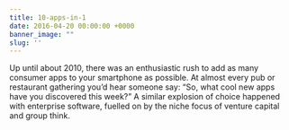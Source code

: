 ```yaml
---
title: 10-apps-in-1
date: 2016-04-20 00:00:00 +0000
banner_image: ""
slug: ''
---
```


Up until about 2010, there was an enthusiastic rush to add as many consumer apps to your smartphone as possible. At almost every pub or restaurant gathering you’d hear someone say: “So, what cool new apps have you discovered this week?” A similar explosion of choice happened with enterprise software, fuelled on by the niche focus of venture capital and group think.
